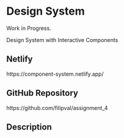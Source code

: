 <h1>Design System</h1>
<p>Work in Progress.</p>
<p>Design System with Interactive Components</p>
<h2>Netlify</h2>
https://component-system.netlify.app/
<h2>GitHub Repository</h2>
https://github.com/filipval/assignment_4
<h2>Description</h2>
<p></p>
